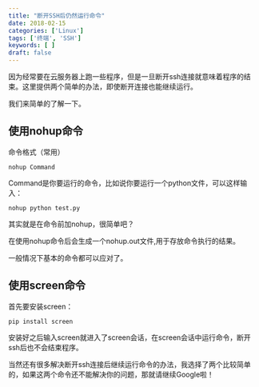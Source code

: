 ```yaml
---
title: "断开SSH后仍然运行命令"
date: 2018-02-15
categories: ['Linux']
tags: ['终端', 'SSH']
keywords: [ ]
draft: false
---
```


因为经常要在云服务器上跑一些程序，但是一旦断开ssh连接就意味着程序的结束。这里提供两个简单的办法，即使断开连接也能继续运行。

我们来简单的了解一下。

<!--more-->

## 使用nohup命令

命令格式（常用）

`nohup Command`

Command是你要运行的命令，比如说你要运行一个python文件，可以这样输入：

`nohup python test.py`

其实就是在命令前加nohup，很简单吧？

在使用nohup命令后会生成一个nohup.out文件,用于存放命令执行的结果。

一般情况下基本的命令都可以应对了。

## 使用screen命令

首先要安装screen：

`pip install screen`

安装好之后输入screen就进入了screen会话，在screen会话中运行命令，断开ssh后也不会结束程序。

当然还有很多解决断开ssh连接后继续运行命令的办法，我选择了两个比较简单的，如果这两个命令还不能解决你的问题，那就请继续Google啦！